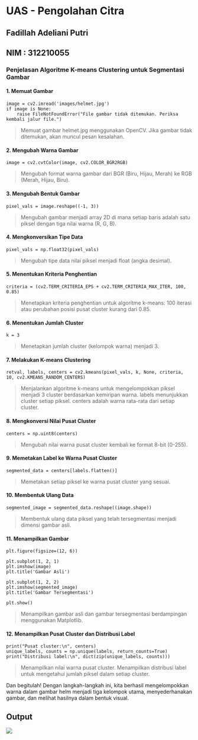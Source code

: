 # UAS - Pengolahan Citra

## Fadillah Adeliani Putri
## NIM  : 312210055

### Penjelasan Algoritme K-means Clustering untuk Segmentasi Gambar

#### 1. Memuat Gambar

```
image = cv2.imread('images/helmet.jpg')
if image is None:
    raise FileNotFoundError("File gambar tidak ditemukan. Periksa kembali jalur file.")
```
> Memuat gambar helmet.jpg menggunakan OpenCV. Jika gambar tidak ditemukan, akan muncul pesan kesalahan.

#### 2. Mengubah Warna Gambar
```
image = cv2.cvtColor(image, cv2.COLOR_BGR2RGB)
```
> Mengubah format warna gambar dari BGR (Biru, Hijau, Merah) ke RGB (Merah, Hijau, Biru).

#### 3. Mengubah Bentuk Gambar
```
pixel_vals = image.reshape((-1, 3))
```
> Mengubah gambar menjadi array 2D di mana setiap baris adalah satu piksel dengan tiga nilai warna (R, G, B).

#### 4. Mengkonversikan Tipe Data
```
pixel_vals = np.float32(pixel_vals)
```
> Mengubah tipe data nilai piksel menjadi float (angka desimal).

#### 5. Menentukan Kriteria Penghentian
```
criteria = (cv2.TERM_CRITERIA_EPS + cv2.TERM_CRITERIA_MAX_ITER, 100, 0.85)
```
> Menetapkan kriteria penghentian untuk algoritme k-means: 100 iterasi atau perubahan posisi pusat cluster kurang dari 0.85.

#### 6. Menentukan Jumlah Cluster
```
k = 3
```
> Menetapkan jumlah cluster (kelompok warna) menjadi 3.

#### 7. Melakukan K-means Clustering
```
retval, labels, centers = cv2.kmeans(pixel_vals, k, None, criteria, 10, cv2.KMEANS_RANDOM_CENTERS)
```
> Menjalankan algoritme k-means untuk mengelompokkan piksel menjadi 3 cluster berdasarkan kemiripan warna.
> labels menunjukkan cluster setiap piksel.
> centers adalah warna rata-rata dari setiap cluster.

#### 8. Mengkonversi Nilai Pusat Cluster
```
centers = np.uint8(centers)
```
> Mengubah nilai warna pusat cluster kembali ke format 8-bit (0-255).

#### 9. Memetakan Label ke Warna Pusat Cluster
```
segmented_data = centers[labels.flatten()]
```
> Memetakan setiap piksel ke warna pusat cluster yang sesuai.

#### 10. Membentuk Ulang Data
```
segmented_image = segmented_data.reshape((image.shape))
```
> Membentuk ulang data piksel yang telah tersegmentasi menjadi dimensi gambar asli.

#### 11. Menampilkan Gambar
```
plt.figure(figsize=(12, 6))

plt.subplot(1, 2, 1)
plt.imshow(image)
plt.title('Gambar Asli')

plt.subplot(1, 2, 2)
plt.imshow(segmented_image)
plt.title('Gambar Tersegmentasi')

plt.show()
```
> Menampilkan gambar asli dan gambar tersegmentasi berdampingan menggunakan Matplotlib.

#### 12. Menampilkan Pusat Cluster dan Distribusi Label
```
print("Pusat cluster:\n", centers)
unique_labels, counts = np.unique(labels, return_counts=True)
print("Distribusi label:\n", dict(zip(unique_labels, counts)))
```
> Menampilkan nilai warna pusat cluster.
> Menampilkan distribusi label untuk mengetahui jumlah piksel dalam setiap cluster.

Dan begitulah! Dengan langkah-langkah ini, kita berhasil mengelompokkan warna dalam gambar helm menjadi tiga kelompok utama, menyederhanakan gambar, dan melihat hasilnya dalam bentuk visual.

## Output
![](images/Output.png)
